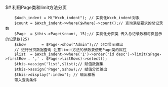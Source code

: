 $# 利用Page类和limit方法分页

        $Wxch_indent = M("Wxch_indent"); // 实例化Wxch_indent对象
        $count = $Wxch_indent->where($where)->count();// 查询满足要求的总记录数
        $Page  = $this->Page($count, 15);// 实例化分页类 传入总记录数和每页显示的记录数(25)
        $show       = $Page->show("Admin");// 分页显示输出
        // 进行分页数据查询 注意limit方法的参数要使用Page类的属性
        $list  = $Wxch_indent->where('1')->order('id desc')->limit($Page->firstRow . ',' . $Page->listRows)->select();
        $this->assign('list',$list);// 赋值数据集
        $this->assign('Page',$show);// 赋值分页输出
        $this->display(":index"); // 输出模板
        带入查询条件
        

